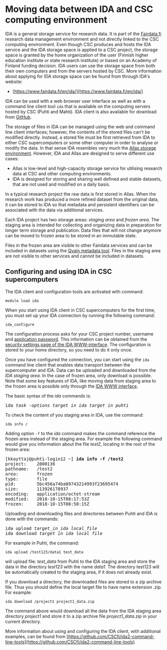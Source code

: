 # Moving data between IDA and CSC computing environment

IDA is a general storage service for research data. It is part of the [Fairdata.fi]( https://www.fairdata.fi/) research data management environment and not directly linked to the CSC computing environment. Even though CSC produces and hosts the IDA service and the IDA storage space is applied to a CSC project, the storage space is granted by the home organization of the user (Finnish higher education institute or state research institute) or based on an Academy of Finland funding decision. IDA users can use the storage space from both their own computers and from the servers hosted by CSC. More information about applying for IDA storage space can be found from through IDA's website:

 * [https://www.fairdata.fi/en/ida/](https://www.fairdata.fi/en/ida/)

IDA can be used with a web browser user interface as well as with a command line client tool `ida` that is available on the computing servers hosted by CSC (Puhti and Mahti). IDA client is also available for download from [GitHub](https://github.com/CSCfi/ida2-command-line-tools).

The storage of files in IDA can be managed using the web and command line client interfaces; however, the contents of the stored files can't be modified directly. Instead, a stored file must be first retrieved from IDA to either CSC supercomputers or some other computer in order to analyse or modify the data. In that sense IDA resembles very much the [Allas storage environment](../Allas/introduction.md). However, IDA and Allas are designed to serve different use cases:

 * Allas is low-level and high-capacity storage service for utilising research data at CSC and other computing environments.          
 * IDA is designed for storing and sharing well defined and stable datasets, that are not used and modified on a daily basis. 

In a typical research project the raw data is first stored in Allas. When the research work has produced a more refined dataset from the original data, it can be stored to IDA so that metadata and persistent identifiers can be associated with the data via additional services. 

Each IDA project has two storage areas: _staging area_ and _frozen area_. The staging area is intended for collecting and organizing data in preparation for longer term storage and publication.  Data files that will not change anymore can be moved to frozen area to be stored in an immutable state. 

Files in the frozen area are visible to other Fairdata services and can be included in datasets using the [Qvain metadata tool](https://www.fairdata.fi/en/qvain/). Files in the staging area are not visible to other services and cannot be included in datasets.



## Configuring and using IDA in CSC supercomputers ##

The IDA client and configuration tools are activated with command:
```text
module load ida
```

When you start using IDA client in CSC supercomputers for the first time, you must set up your IDA connection by running the following command:
```text
ida_configure
```
The configuration process asks for your CSC project number, username and [application password](https://www.fairdata.fi/en/ida/user-guide/#app-passwords). 
This information can be obtained from the [security settings page of the IDA WWW-interface](https://ida.fairdata.fi/settings/user/security). The configuration is stored to your home directory, so you need to do it only once.

Once you have configured the connection, you can start using the `ida` command line client that enables data transport between the supercomputer and IDA. Data can be uploaded and downloaded from the _IDA staging area_. In the case of frozen area, only download is possible. Note that some key features of IDA, like moving data from staging area to the frozen area is possible only through the [IDA WWW interface](https://ida.fairdata.fi).

The basic syntax of the _ida_ commands is:
<pre>
ida <em>task</em> -<em>options target_in_ida target_in_puhti</em>
</pre>

To check the content of you staging area in IDA, use the command:
```text
ida info /
```
Adding option `-f` to the _ida_ command makes the command reference the frozen area instead of the staging area. For example the following command would give you information about the file _test2_, locating in the root of the frozen area:

<pre>
[kkayttaj@puhti-login12 ~] <b>ida info -f /test2</b>
project:    2000136
pathname:   /test2
area:       frozen
type:       file
pid:        5bc456a74ba89743214993f23695474
size:       113926178937
encoding:   application/octet-stream
modified:   2018-10-15T08:17:53Z
frozen:     2018-10-15T08:58:15Z
</pre>


Uploading and downloading files and directories between Puhti and IDA is done with the commands:

<pre>ida upload <em>target_in_ida local_file</em>
ida download <em>target_in_ida local_file</em> 
</pre>

For example in Puhti, the command:
```text
ida upload /test123/data1 test_data
```
will upload file: _test_data_ from Puhti to the IDA staging area and store the data in the directory _test123_ with the name _data1_. The
directory test123 will be automatically created to the staging area, if it does not already exist.

If you download a directory, the downloaded files are stored to a zip archive file. Thus you should define the local target file to have name extension .zip. For example:
```text
ida download /project1 project1_data.zip
```
The command above would download all the data from the IDA staging area directory _project1_ and store it to a zip archive file
_project1_data.zip_ in your current directory.

More information about using and configuring the IDA client, with additional examples, can be found from [https://github.com/CSCfi/ida2-command-line-tools](https://github.com/CSCfi/ida2-command-line-tools)

























